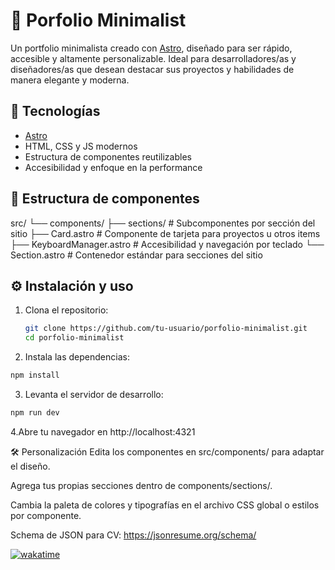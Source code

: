 # 🌌 Porfolio Minimalist

Un portfolio minimalista creado con [Astro](https://astro.build), diseñado para ser rápido, accesible y altamente personalizable. Ideal para desarrolladores/as y diseñadores/as que desean destacar sus proyectos y habilidades de manera elegante y moderna.

## 🚀 Tecnologías

- [Astro](https://astro.build)
- HTML, CSS y JS modernos
- Estructura de componentes reutilizables
- Accesibilidad y enfoque en la performance

## 🧩 Estructura de componentes
src/
└── components/
├── sections/ # Subcomponentes por sección del sitio
├── Card.astro # Componente de tarjeta para proyectos u otros items
├── KeyboardManager.astro # Accesibilidad y navegación por teclado
└── Section.astro # Contenedor estándar para secciones del sitio


## ⚙️ Instalación y uso

1. Clona el repositorio:

   ```bash
   git clone https://github.com/tu-usuario/porfolio-minimalist.git
   cd porfolio-minimalist

2. Instala las dependencias:
  ```bash
  npm install
```

3. Levanta el servidor de desarrollo:
``` bash
npm run dev
```
4.Abre tu navegador en http://localhost:4321


🛠 Personalización
Edita los componentes en src/components/ para adaptar el diseño.

Agrega tus propias secciones dentro de components/sections/.

Cambia la paleta de colores y tipografías en el archivo CSS global o estilos por componente.


Schema de JSON para CV:
https://jsonresume.org/schema/

[![wakatime](https://wakatime.com/badge/github/Grincode/porfolio-minimalist.svg)](https://wakatime.com/badge/github/Grincode/porfolio-minimalist)
